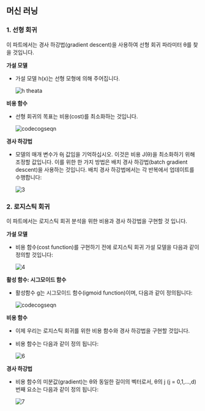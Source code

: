 ## 머신 러닝

### 1. 선형 회귀
이 파트에서는 경사 하강법(gradient descent)을 사용하여 선형 회귀 파라미터 θ를 찾을 것입니다.

__가설 모델__
- 가설 모델 h(x)는 선형 모형에 의해 주어집니다. 

	![h theata](https://user-images.githubusercontent.com/38908132/49339027-7dab1680-f66e-11e8-91f4-0352437d0935.gif)
	
__비용 함수__
- 선형 회귀의 목표는 비용(cost)를 최소화하는 것입니다. 

	![codecogseqn](https://user-images.githubusercontent.com/38908132/49338989-beeef680-f66d-11e8-8b51-a9865da43f0c.gif)

__경사 하강법__
- 모델의 매개 변수가 θj 값임을 기억하십시오. 이것은 비용 J(θ)을 최소화하기 위해 조정할 값입니다. 이를 위한 한 가지 방법은 배치 경사 하강법(batch gradient descent)을 사용하는 것입니다. 배치 경사 하강법에서는 각 반복에서 업데이트를 수행합니다:

	![3](https://user-images.githubusercontent.com/38908132/49339052-104bb580-f66f-11e8-9068-016b9c7ef3ba.gif)

### 2. 로지스틱 회귀
이 파트에서는 로지스틱 회귀 분석을 위한 비용과 경사 하강법을 구현할 것 입니다.

__가설 모델__
- 비용 함수(cost function)를 구현하기 전에 로지스틱 회귀 가설 모델을 다음과 같이 정의할 것입니다:
	
	![4](https://user-images.githubusercontent.com/38908132/49339107-31f96c80-f670-11e8-9722-b81b12ab64e8.gif)

__활성 함수: 시그모이드 함수__
- 활성함수 g는 시그모이드 함수(igmoid function)이며, 다음과 같이 정의됩니다:

	![codecogseqn](https://user-images.githubusercontent.com/38908132/49339128-69681900-f670-11e8-9efc-5832bc513138.gif)

__비용 함수__
- 이제 우리는 로지스틱 회귀를 위한 비용 함수와 경사 하강법을 구현할 것입니다.
- 비용 함수는 다음과 같이 정의 됩니다:
	
	![6](https://user-images.githubusercontent.com/38908132/49339154-fad78b00-f670-11e8-8aa4-bd5e2ff23b9a.gif)

__경사 하강법__
- 비용 함수의 미분값(gradient)는 θ와 동일한 길이의 벡터로서, θ의 j (j = 0,1,...,d)번째 요소는 다음과 같이 정의 됩니다:

	![7](https://user-images.githubusercontent.com/38908132/49339182-64f03000-f671-11e8-9309-95809ff07230.gif)
